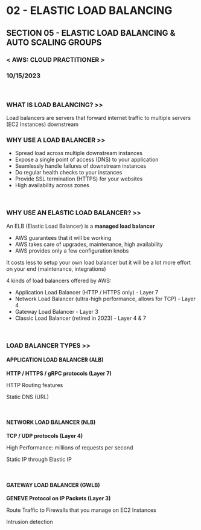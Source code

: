 # 02 - ELASTIC LOAD BALANCING
## SECTION 05 - ELASTIC LOAD BALANCING & AUTO SCALING GROUPS <br>
### < AWS: CLOUD PRACTITIONER > <br>
### 10/15/2023 <br>

<br>

### WHAT IS LOAD BALANCING? >>

Load balancers are servers that forward internet traffic to multiple servers (EC2 Instances) downstream
<br>

### WHY USE A LOAD BALANCER >>

- Spread load across multiple downstream instances
- Expose a single point of access (DNS) to your application
- Seamlessly handle failures of downstream instances
- Do regular health checks to your instances
- Provide SSL termination (HTTPS) for your websites
- High availability across zones
<br>

### WHY USE AN ELASTIC LOAD BALANCER? >>

An ELB (Elastic Load Balancer) is a **managed load balancer**
  - AWS guarantees that it will be working
  - AWS takes care of upgrades, maintenance, high availability
  - AWS  provides only a few configuration knobs

It costs less to setup your own load balancer but it will be a lot more effort on your end (maintenance, integrations)

4 kinds of load balancers offered by AWS:
  - Application Load Balancer (HTTP / HTTPS only) - Layer 7
  - Network Load Balancer (ultra-high performance, allows for TCP) - Layer 4
  - Gateway Load Balancer - Layer 3
  - Classic Load Balancer (retired in 2023) - Layer 4 & 7
<br>

### LOAD BALANCER TYPES >>

#### APPLICATION LOAD BALANCER (ALB)
**HTTP / HTTPS / gRPC protocols (Layer 7)**

HTTP Routing features

Static DNS (URL)

<br>

#### NETWORK LOAD BALANCER (NLB)
**TCP / UDP protocols (Layer 4)**

High Performance: millions of requests per second

Static IP through Elastic IP

<br>

#### GATEWAY LOAD BALANCER  (GWLB)
**GENEVE Protocol on IP Packets (Layer 3)**

Route Traffic to Firewalls that you manage on EC2 Instances

Intrusion detection
<br>
